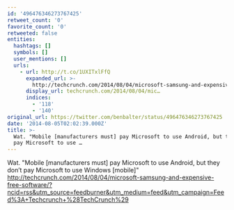 ```yaml
---
id: '496476346273767425'
retweet_count: '0'
favorite_count: '0'
retweeted: false
entities:
  hashtags: []
  symbols: []
  user_mentions: []
  urls:
    - url: http://t.co/1UXITxlFfQ
      expanded_url: >-
        http://techcrunch.com/2014/08/04/microsoft-samsung-and-expensive-free-software/?ncid=rss&utm_source=feedburner&utm_medium=feed&utm_campaign=Feed%3A+Techcrunch+%28TechCrunch%29
      display_url: techcrunch.com/2014/08/04/mic…
      indices:
        - '118'
        - '140'
original_url: https://twitter.com/benbalter/status/496476346273767425
date: '2014-08-05T02:02:39.000Z'
title: >-
  Wat. "Mobile [manufacturers must] pay Microsoft to use Android, but they don’t
  pay Microsoft to use …
---
```


Wat. "Mobile [manufacturers must] pay Microsoft to use Android, but they don’t pay Microsoft to use Windows [mobile]" http://techcrunch.com/2014/08/04/microsoft-samsung-and-expensive-free-software/?ncid=rss&utm_source=feedburner&utm_medium=feed&utm_campaign=Feed%3A+Techcrunch+%28TechCrunch%29